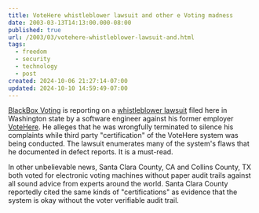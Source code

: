 ```yaml
---
title: VoteHere whistleblower lawsuit and other e Voting madness
date: 2003-03-13T14:13:00.000-08:00
published: true
url: /2003/03/votehere-whistleblower-lawsuit-and.html
tags:
  - freedom
  - security
  - technology
  - post
created: 2024-10-06 21:27:14-07:00
updated: 2024-10-10 14:59:49-07:00
---
```


[BlackBox Voting](https://www.blackboxvoting.com) is reporting on a [whistleblower lawsuit](https://www.blackboxvoting.com/votehere-lawsuit-1a.html) filed here in Washington state by a software engineer against his former employer [VoteHere](https://votehere.net). He alleges that he was wrongfully terminated to silence his complaints while third party "certification" of the VoteHere system was being conducted. The lawsuit enumerates many of the system's flaws that he documented in defect reports. It is a must-read.  
  
In other unbelievable news, Santa Clara County, CA and Collins County, TX both voted for electronic voting machines without paper audit trails against all sound advice from experts around the world. Santa Clara County reportedly cited the same kinds of "certifications" as evidence that the system is okay without the voter verifiable audit trail.